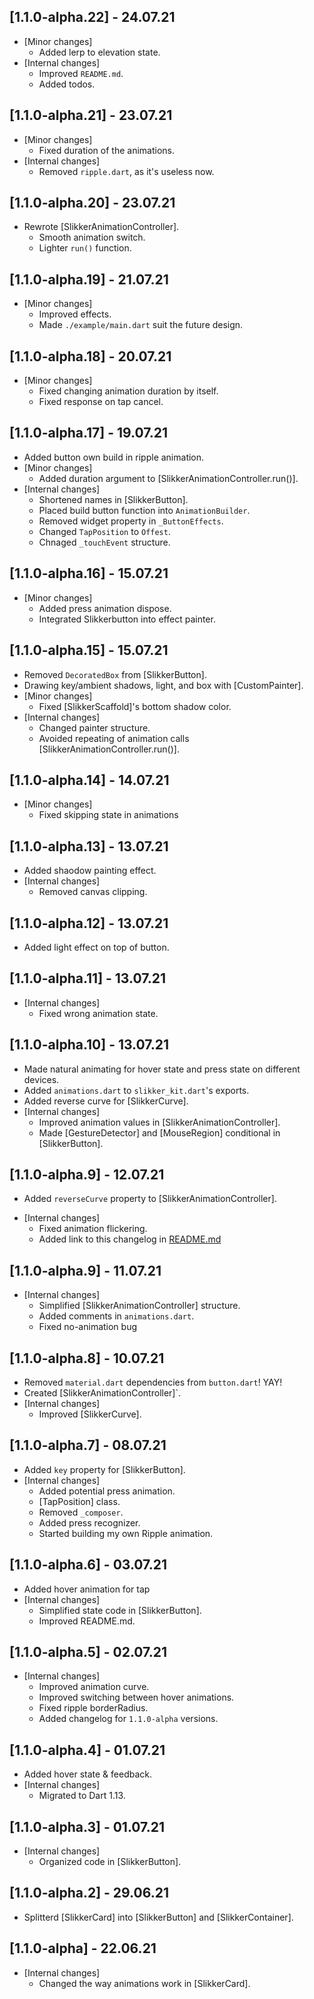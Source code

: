 ## [1.1.0-alpha.22] - 24.07.21
* [Minor changes]
  - Added lerp to elevation state.
* [Internal changes] 
  - Improved `README.md`.
  - Added todos.

## [1.1.0-alpha.21] - 23.07.21
* [Minor changes] 
  - Fixed duration of the animations.
* [Internal changes] 
  - Removed `ripple.dart`, as it's useless now.

## [1.1.0-alpha.20] - 23.07.21
* Rewrote [SlikkerAnimationController].
  - Smooth animation switch.
  - Lighter `run()` function.

## [1.1.0-alpha.19] - 21.07.21
* [Minor changes] 
  - Improved effects.
  - Made `./example/main.dart` suit the future design.

## [1.1.0-alpha.18] - 20.07.21
* [Minor changes] 
  - Fixed changing animation duration by itself.
  - Fixed response on tap cancel.

## [1.1.0-alpha.17] - 19.07.21
* Added button own build in ripple animation.
* [Minor changes] 
  - Added duration argument to [SlikkerAnimationController.run()].
* [Internal changes] 
  - Shortened names in [SlikkerButton].
  - Placed build button function into `AnimationBuilder`.
  - Removed widget property in `_ButtonEffects`.
  - Changed `TapPosition` to `Offest`.
  - Chnaged `_touchEvent` structure.

## [1.1.0-alpha.16] - 15.07.21
* [Minor changes]
  - Added press animation dispose.
  - Integrated Slikkerbutton into effect painter.

## [1.1.0-alpha.15] - 15.07.21
* Removed `DecoratedBox` from [SlikkerButton].
* Drawing key/ambient shadows, light, and box with [CustomPainter].
* [Minor changes]
  - Fixed [SlikkerScaffold]'s bottom shadow color.
* [Internal changes]
  - Changed painter structure.
  - Avoided repeating of animation calls [SlikkerAnimationController.run()].

## [1.1.0-alpha.14] - 14.07.21
* [Minor changes]
  - Fixed skipping state in animations

## [1.1.0-alpha.13] - 13.07.21
* Added shaodow painting effect. 
* [Internal changes]
  - Removed canvas clipping.

## [1.1.0-alpha.12] - 13.07.21
* Added light effect on top of button.

## [1.1.0-alpha.11] - 13.07.21
* [Internal changes]
  - Fixed wrong animation state.

## [1.1.0-alpha.10] - 13.07.21
* Made natural animating for hover state and press state on different devices.
* Added `animations.dart` to `slikker_kit.dart`'s exports.
* Added reverse curve for [SlikkerCurve].
* [Internal changes]
  - Improved animation values in [SlikkerAnimationController].
  - Made [GestureDetector] and [MouseRegion] conditional in [SlikkerButton].

## [1.1.0-alpha.9] - 12.07.21
- Added `reverseCurve` property to [SlikkerAnimationController].
* [Internal changes]
  - Fixed animation flickering.
  - Added link to this changelog in [README.md](README.md)

## [1.1.0-alpha.9] - 11.07.21
* [Internal changes]
  - Simplified [SlikkerAnimationController] structure.
  - Added comments in `animations.dart`.
  - Fixed no-animation bug

## [1.1.0-alpha.8] - 10.07.21
* Removed `material.dart` dependencies from `button.dart`! YAY!
* Created [SlikkerAnimationController]`.
* [Internal changes]
  - Improved [SlikkerCurve].

## [1.1.0-alpha.7] - 08.07.21
* Added `key` property for [SlikkerButton].
* [Internal changes]
  - Added potential press animation.
  - [TapPosition] class.
  - Removed `_composer`.
  - Added press recognizer.
  - Started building my own Ripple animation.

## [1.1.0-alpha.6] - 03.07.21
* Added hover animation for tap
* [Internal changes]
  - Simplified state code in [SlikkerButton].
  - Improved README.md.

## [1.1.0-alpha.5] - 02.07.21
* [Internal changes]
  - Improved animation curve.
  - Improved switching between hover animations.
  - Fixed ripple borderRadius.
  - Added changelog for `1.1.0-alpha` versions.

## [1.1.0-alpha.4] - 01.07.21
* Added hover state & feedback.
* [Internal changes]
  - Migrated to Dart 1.13.

## [1.1.0-alpha.3] - 01.07.21
* [Internal changes]
  - Organized code in [SlikkerButton].

## [1.1.0-alpha.2] - 29.06.21
* Splitterd [SlikkerCard] into [SlikkerButton] and [SlikkerContainer].

## [1.1.0-alpha] - 22.06.21
* [Internal changes]
  - Changed the way animations work in [SlikkerCard].
